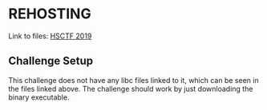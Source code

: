# REHOSTING

Link to files: [HSCTF 2019](https://github.com/sajjadium/ctf-archives/tree/main/ctfs/HSCTF/2019/Combo_Chain_Lite)

## Challenge Setup
This challenge does not have any libc files linked to it, which can be seen in the files linked above. The challenge should work by just downloading the binary executable.
